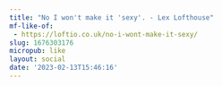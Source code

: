 ```yaml
---
title: "No I won't make it 'sexy'. - Lex Lofthouse"
mf-like-of:
 - https://loftio.co.uk/no-i-wont-make-it-sexy/
slug: 1676303176
micropub: like
layout: social
date: '2023-02-13T15:46:16'
---
```

